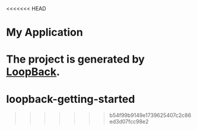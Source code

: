 <<<<<<< HEAD
# My Application

The project is generated by [LoopBack](http://loopback.io).
=======
# loopback-getting-started
>>>>>>> b54f99b9149e1739625407c2c86ed3d07fcc98e2
